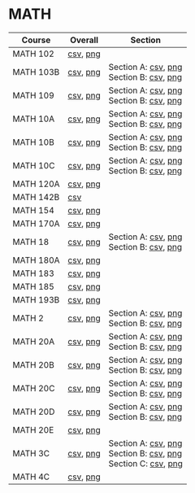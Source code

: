 # MATH

| Course | Overall | Section |
| ------ | ------- | ------- |
| MATH 102 | [csv](https://github.com/UCSD-Historical-Enrollment-Data/2024Summer2/blob/main/overall/MATH%20102.csv), [png](https://raw.githubusercontent.com/UCSD-Historical-Enrollment-Data/2024Summer2/main/plot_overall/MATH%20102.png) |  |
| MATH 103B | [csv](https://github.com/UCSD-Historical-Enrollment-Data/2024Summer2/blob/main/overall/MATH%20103B.csv), [png](https://raw.githubusercontent.com/UCSD-Historical-Enrollment-Data/2024Summer2/main/plot_overall/MATH%20103B.png) | Section A: [csv](https://github.com/UCSD-Historical-Enrollment-Data/2024Summer2/blob/main/section/MATH%20103B_A.csv), [png](https://raw.githubusercontent.com/UCSD-Historical-Enrollment-Data/2024Summer2/main/plot_section/MATH%20103B_A.png)<br>Section B: [csv](https://github.com/UCSD-Historical-Enrollment-Data/2024Summer2/blob/main/section/MATH%20103B_B.csv), [png](https://raw.githubusercontent.com/UCSD-Historical-Enrollment-Data/2024Summer2/main/plot_section/MATH%20103B_B.png) |
| MATH 109 | [csv](https://github.com/UCSD-Historical-Enrollment-Data/2024Summer2/blob/main/overall/MATH%20109.csv), [png](https://raw.githubusercontent.com/UCSD-Historical-Enrollment-Data/2024Summer2/main/plot_overall/MATH%20109.png) | Section A: [csv](https://github.com/UCSD-Historical-Enrollment-Data/2024Summer2/blob/main/section/MATH%20109_A.csv), [png](https://raw.githubusercontent.com/UCSD-Historical-Enrollment-Data/2024Summer2/main/plot_section/MATH%20109_A.png)<br>Section B: [csv](https://github.com/UCSD-Historical-Enrollment-Data/2024Summer2/blob/main/section/MATH%20109_B.csv), [png](https://raw.githubusercontent.com/UCSD-Historical-Enrollment-Data/2024Summer2/main/plot_section/MATH%20109_B.png) |
| MATH 10A | [csv](https://github.com/UCSD-Historical-Enrollment-Data/2024Summer2/blob/main/overall/MATH%2010A.csv), [png](https://raw.githubusercontent.com/UCSD-Historical-Enrollment-Data/2024Summer2/main/plot_overall/MATH%2010A.png) | Section A: [csv](https://github.com/UCSD-Historical-Enrollment-Data/2024Summer2/blob/main/section/MATH%2010A_A.csv), [png](https://raw.githubusercontent.com/UCSD-Historical-Enrollment-Data/2024Summer2/main/plot_section/MATH%2010A_A.png)<br>Section B: [csv](https://github.com/UCSD-Historical-Enrollment-Data/2024Summer2/blob/main/section/MATH%2010A_B.csv), [png](https://raw.githubusercontent.com/UCSD-Historical-Enrollment-Data/2024Summer2/main/plot_section/MATH%2010A_B.png) |
| MATH 10B | [csv](https://github.com/UCSD-Historical-Enrollment-Data/2024Summer2/blob/main/overall/MATH%2010B.csv), [png](https://raw.githubusercontent.com/UCSD-Historical-Enrollment-Data/2024Summer2/main/plot_overall/MATH%2010B.png) | Section A: [csv](https://github.com/UCSD-Historical-Enrollment-Data/2024Summer2/blob/main/section/MATH%2010B_A.csv), [png](https://raw.githubusercontent.com/UCSD-Historical-Enrollment-Data/2024Summer2/main/plot_section/MATH%2010B_A.png)<br>Section B: [csv](https://github.com/UCSD-Historical-Enrollment-Data/2024Summer2/blob/main/section/MATH%2010B_B.csv), [png](https://raw.githubusercontent.com/UCSD-Historical-Enrollment-Data/2024Summer2/main/plot_section/MATH%2010B_B.png) |
| MATH 10C | [csv](https://github.com/UCSD-Historical-Enrollment-Data/2024Summer2/blob/main/overall/MATH%2010C.csv), [png](https://raw.githubusercontent.com/UCSD-Historical-Enrollment-Data/2024Summer2/main/plot_overall/MATH%2010C.png) | Section A: [csv](https://github.com/UCSD-Historical-Enrollment-Data/2024Summer2/blob/main/section/MATH%2010C_A.csv), [png](https://raw.githubusercontent.com/UCSD-Historical-Enrollment-Data/2024Summer2/main/plot_section/MATH%2010C_A.png)<br>Section B: [csv](https://github.com/UCSD-Historical-Enrollment-Data/2024Summer2/blob/main/section/MATH%2010C_B.csv), [png](https://raw.githubusercontent.com/UCSD-Historical-Enrollment-Data/2024Summer2/main/plot_section/MATH%2010C_B.png) |
| MATH 120A | [csv](https://github.com/UCSD-Historical-Enrollment-Data/2024Summer2/blob/main/overall/MATH%20120A.csv), [png](https://raw.githubusercontent.com/UCSD-Historical-Enrollment-Data/2024Summer2/main/plot_overall/MATH%20120A.png) |  |
| MATH 142B | [csv](https://github.com/UCSD-Historical-Enrollment-Data/2024Summer2/blob/main/overall/MATH%20142B.csv) |  |
| MATH 154 | [csv](https://github.com/UCSD-Historical-Enrollment-Data/2024Summer2/blob/main/overall/MATH%20154.csv), [png](https://raw.githubusercontent.com/UCSD-Historical-Enrollment-Data/2024Summer2/main/plot_overall/MATH%20154.png) |  |
| MATH 170A | [csv](https://github.com/UCSD-Historical-Enrollment-Data/2024Summer2/blob/main/overall/MATH%20170A.csv), [png](https://raw.githubusercontent.com/UCSD-Historical-Enrollment-Data/2024Summer2/main/plot_overall/MATH%20170A.png) |  |
| MATH 18 | [csv](https://github.com/UCSD-Historical-Enrollment-Data/2024Summer2/blob/main/overall/MATH%2018.csv), [png](https://raw.githubusercontent.com/UCSD-Historical-Enrollment-Data/2024Summer2/main/plot_overall/MATH%2018.png) | Section A: [csv](https://github.com/UCSD-Historical-Enrollment-Data/2024Summer2/blob/main/section/MATH%2018_A.csv), [png](https://raw.githubusercontent.com/UCSD-Historical-Enrollment-Data/2024Summer2/main/plot_section/MATH%2018_A.png)<br>Section B: [csv](https://github.com/UCSD-Historical-Enrollment-Data/2024Summer2/blob/main/section/MATH%2018_B.csv), [png](https://raw.githubusercontent.com/UCSD-Historical-Enrollment-Data/2024Summer2/main/plot_section/MATH%2018_B.png) |
| MATH 180A | [csv](https://github.com/UCSD-Historical-Enrollment-Data/2024Summer2/blob/main/overall/MATH%20180A.csv), [png](https://raw.githubusercontent.com/UCSD-Historical-Enrollment-Data/2024Summer2/main/plot_overall/MATH%20180A.png) |  |
| MATH 183 | [csv](https://github.com/UCSD-Historical-Enrollment-Data/2024Summer2/blob/main/overall/MATH%20183.csv), [png](https://raw.githubusercontent.com/UCSD-Historical-Enrollment-Data/2024Summer2/main/plot_overall/MATH%20183.png) |  |
| MATH 185 | [csv](https://github.com/UCSD-Historical-Enrollment-Data/2024Summer2/blob/main/overall/MATH%20185.csv), [png](https://raw.githubusercontent.com/UCSD-Historical-Enrollment-Data/2024Summer2/main/plot_overall/MATH%20185.png) |  |
| MATH 193B | [csv](https://github.com/UCSD-Historical-Enrollment-Data/2024Summer2/blob/main/overall/MATH%20193B.csv), [png](https://raw.githubusercontent.com/UCSD-Historical-Enrollment-Data/2024Summer2/main/plot_overall/MATH%20193B.png) |  |
| MATH 2 | [csv](https://github.com/UCSD-Historical-Enrollment-Data/2024Summer2/blob/main/overall/MATH%202.csv), [png](https://raw.githubusercontent.com/UCSD-Historical-Enrollment-Data/2024Summer2/main/plot_overall/MATH%202.png) | Section A: [csv](https://github.com/UCSD-Historical-Enrollment-Data/2024Summer2/blob/main/section/MATH%202_A.csv), [png](https://raw.githubusercontent.com/UCSD-Historical-Enrollment-Data/2024Summer2/main/plot_section/MATH%202_A.png)<br>Section B: [csv](https://github.com/UCSD-Historical-Enrollment-Data/2024Summer2/blob/main/section/MATH%202_B.csv), [png](https://raw.githubusercontent.com/UCSD-Historical-Enrollment-Data/2024Summer2/main/plot_section/MATH%202_B.png) |
| MATH 20A | [csv](https://github.com/UCSD-Historical-Enrollment-Data/2024Summer2/blob/main/overall/MATH%2020A.csv), [png](https://raw.githubusercontent.com/UCSD-Historical-Enrollment-Data/2024Summer2/main/plot_overall/MATH%2020A.png) | Section A: [csv](https://github.com/UCSD-Historical-Enrollment-Data/2024Summer2/blob/main/section/MATH%2020A_A.csv), [png](https://raw.githubusercontent.com/UCSD-Historical-Enrollment-Data/2024Summer2/main/plot_section/MATH%2020A_A.png)<br>Section B: [csv](https://github.com/UCSD-Historical-Enrollment-Data/2024Summer2/blob/main/section/MATH%2020A_B.csv), [png](https://raw.githubusercontent.com/UCSD-Historical-Enrollment-Data/2024Summer2/main/plot_section/MATH%2020A_B.png) |
| MATH 20B | [csv](https://github.com/UCSD-Historical-Enrollment-Data/2024Summer2/blob/main/overall/MATH%2020B.csv), [png](https://raw.githubusercontent.com/UCSD-Historical-Enrollment-Data/2024Summer2/main/plot_overall/MATH%2020B.png) | Section A: [csv](https://github.com/UCSD-Historical-Enrollment-Data/2024Summer2/blob/main/section/MATH%2020B_A.csv), [png](https://raw.githubusercontent.com/UCSD-Historical-Enrollment-Data/2024Summer2/main/plot_section/MATH%2020B_A.png)<br>Section B: [csv](https://github.com/UCSD-Historical-Enrollment-Data/2024Summer2/blob/main/section/MATH%2020B_B.csv), [png](https://raw.githubusercontent.com/UCSD-Historical-Enrollment-Data/2024Summer2/main/plot_section/MATH%2020B_B.png) |
| MATH 20C | [csv](https://github.com/UCSD-Historical-Enrollment-Data/2024Summer2/blob/main/overall/MATH%2020C.csv), [png](https://raw.githubusercontent.com/UCSD-Historical-Enrollment-Data/2024Summer2/main/plot_overall/MATH%2020C.png) | Section A: [csv](https://github.com/UCSD-Historical-Enrollment-Data/2024Summer2/blob/main/section/MATH%2020C_A.csv), [png](https://raw.githubusercontent.com/UCSD-Historical-Enrollment-Data/2024Summer2/main/plot_section/MATH%2020C_A.png)<br>Section B: [csv](https://github.com/UCSD-Historical-Enrollment-Data/2024Summer2/blob/main/section/MATH%2020C_B.csv), [png](https://raw.githubusercontent.com/UCSD-Historical-Enrollment-Data/2024Summer2/main/plot_section/MATH%2020C_B.png) |
| MATH 20D | [csv](https://github.com/UCSD-Historical-Enrollment-Data/2024Summer2/blob/main/overall/MATH%2020D.csv), [png](https://raw.githubusercontent.com/UCSD-Historical-Enrollment-Data/2024Summer2/main/plot_overall/MATH%2020D.png) | Section A: [csv](https://github.com/UCSD-Historical-Enrollment-Data/2024Summer2/blob/main/section/MATH%2020D_A.csv), [png](https://raw.githubusercontent.com/UCSD-Historical-Enrollment-Data/2024Summer2/main/plot_section/MATH%2020D_A.png)<br>Section B: [csv](https://github.com/UCSD-Historical-Enrollment-Data/2024Summer2/blob/main/section/MATH%2020D_B.csv), [png](https://raw.githubusercontent.com/UCSD-Historical-Enrollment-Data/2024Summer2/main/plot_section/MATH%2020D_B.png) |
| MATH 20E | [csv](https://github.com/UCSD-Historical-Enrollment-Data/2024Summer2/blob/main/overall/MATH%2020E.csv), [png](https://raw.githubusercontent.com/UCSD-Historical-Enrollment-Data/2024Summer2/main/plot_overall/MATH%2020E.png) |  |
| MATH 3C | [csv](https://github.com/UCSD-Historical-Enrollment-Data/2024Summer2/blob/main/overall/MATH%203C.csv), [png](https://raw.githubusercontent.com/UCSD-Historical-Enrollment-Data/2024Summer2/main/plot_overall/MATH%203C.png) | Section A: [csv](https://github.com/UCSD-Historical-Enrollment-Data/2024Summer2/blob/main/section/MATH%203C_A.csv), [png](https://raw.githubusercontent.com/UCSD-Historical-Enrollment-Data/2024Summer2/main/plot_section/MATH%203C_A.png)<br>Section B: [csv](https://github.com/UCSD-Historical-Enrollment-Data/2024Summer2/blob/main/section/MATH%203C_B.csv), [png](https://raw.githubusercontent.com/UCSD-Historical-Enrollment-Data/2024Summer2/main/plot_section/MATH%203C_B.png)<br>Section C: [csv](https://github.com/UCSD-Historical-Enrollment-Data/2024Summer2/blob/main/section/MATH%203C_C.csv), [png](https://raw.githubusercontent.com/UCSD-Historical-Enrollment-Data/2024Summer2/main/plot_section/MATH%203C_C.png) |
| MATH 4C | [csv](https://github.com/UCSD-Historical-Enrollment-Data/2024Summer2/blob/main/overall/MATH%204C.csv), [png](https://raw.githubusercontent.com/UCSD-Historical-Enrollment-Data/2024Summer2/main/plot_overall/MATH%204C.png) |  |
